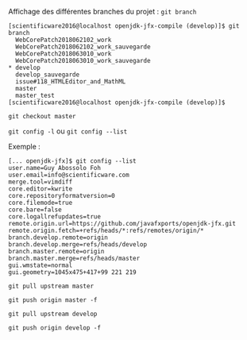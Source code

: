 Affichage des différentes branches du projet : `git branch`
```
[scientificware2016@localhost openjdk-jfx-compile (develop)]$ git branch
  WebCorePatch2018062102_work
  WebCorePatch2018062102_work_sauvegarde
  WebCorePatch2018063010_work
  WebCorePatch2018063010_work_sauvegarde
* develop
  develop_sauvegarde
  issue#118_HTMLEditor_and_MathML
  master
  master_test
[scientificware2016@localhost openjdk-jfx-compile (develop)]$
```
`git checkout master`

`git config -l` ou `git config --list`

Exemple :

```
[... openjdk-jfx]$ git config --list
user.name=Guy Abossolo Foh
user.email=info@scientificware.com
merge.tool=vimdiff
core.editor=kwrite
core.repositoryformatversion=0
core.filemode=true
core.bare=false
core.logallrefupdates=true
remote.origin.url=https://github.com/javafxports/openjdk-jfx.git
remote.origin.fetch=+refs/heads/*:refs/remotes/origin/*
branch.develop.remote=origin
branch.develop.merge=refs/heads/develop
branch.master.remote=origin
branch.master.merge=refs/heads/master
gui.wmstate=normal
gui.geometry=1045x475+417+99 221 219

```

`git pull upstream master`

`git push origin master -f`

`git pull upstream develop`

`git push origin develop -f`



